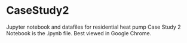 # CaseStudy2
Jupyter notebook and datafiles for residential heat pump Case Study 2
Notebook is the .ipynb file. Best viewed in Google Chrome.

